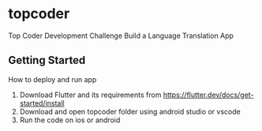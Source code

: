 # topcoder

Top Coder Development Challenge Build a Language Translation App

## Getting Started

How to deploy and run app

1. Download Flutter and its requirements from https://flutter.dev/docs/get-started/install
2. Download and open topcoder folder using android studio or vscode
3. Run the code on ios or android
